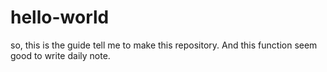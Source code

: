 # hello-world
so, this is the guide tell me to make this repository.
And this function seem good to write daily note.
